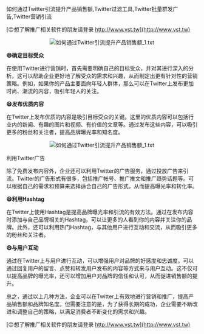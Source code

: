如何通过Twitter引流提升产品销售额,Twitter过滤工具,Twitter批量群发广告,Twitter营销引流

[😍想了解推广相关软件的朋友请登录 http://www.vst.tw](http://www.vst.tw)

 <center><img src="https://vst.tw/MP4/tuiguang/png/3.png" alt="如何通过Twitter引流提升产品销售额_1.txt"></center>

**😄确定目标受众**

在使用Twitter进行营销时，首先需要明确自己的目标受众，并对其进行深入的分析。这可以帮助企业更好地了解受众的需求和兴趣，从而制定出更有针对性的营销策略。例如，如果你的产品主要面向年轻人群体，那么可以在Twitter上发布更加时尚、潮流的内容，吸引年轻人的关注。

**😄发布优质内容**

在Twitter上发布优质的内容是吸引目标受众的关键。这里的优质内容可以包括行业内的新闻、有趣的图片和视频、有价值的文章等。通过发布这些内容，可以吸引更多的粉丝和关注者，提高品牌曝光率和知名度。

 <center><img src="https://vst.tw/MP4/tuiguang/png/1.png" alt="如何通过Twitter引流提升产品销售额_1.txt"></center>

利用Twitter广告

除了免费发布内容外，企业还可以利用Twitter的广告服务，通过投放广告来引流。Twitter的广告形式有很多，包括推广帐号、推广推文和推广趋势话题等。可以根据自己的需求和预算来选择适合自己的广告形式，从而提高曝光率和转化率。

**😄利用Hashtag**

在Twitter上使用Hashtag是提高品牌曝光率和引流的有效方法。通过在发布内容时添加与自己品牌相关的Hashtag，可以让更多的人看到你的内容并关注你的品牌。此外，还可以利用热门Hashtag，与其他用户进行互动和交流，从而吸引更多的粉丝和关注者。

**😄与用户互动**

通过在Twitter上与用户进行互动，可以增强用户对品牌的好感度和忠诚度。可以通过回复用户的留言、点赞和转发用户发布的内容等方式来与用户互动。这不仅可以提高品牌的曝光率，还可以增加用户对品牌的信任和认可，从而促进销售额的提升。

总之，通过以上几种方法，企业可以在Twitter上有效地进行营销和推广，提高产品销售额和品牌知名度。但需要注意的是，为了获得长期的成功，企业需要不断改进和调整自己的策略，以满足消费者不断变化的需求和兴趣。

[😍想了解推广相关软件的朋友请登录 http://www.vst.tw](http://www.vst.tw)



